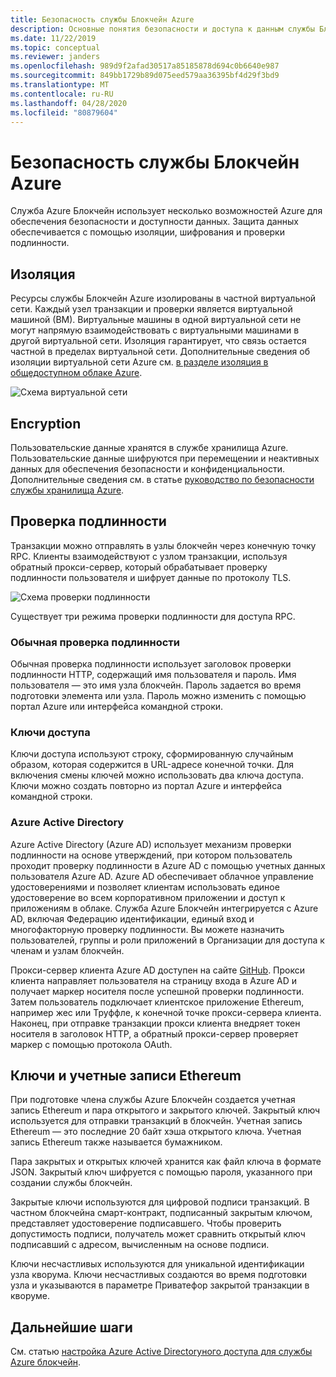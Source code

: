 ```yaml
---
title: Безопасность службы Блокчейн Azure
description: Основные понятия безопасности и доступа к данным службы Блокчейн Azure
ms.date: 11/22/2019
ms.topic: conceptual
ms.reviewer: janders
ms.openlocfilehash: 989d9f2afad30517a85185878d694c0b6640e987
ms.sourcegitcommit: 849bb1729b89d075eed579aa36395bf4d29f3bd9
ms.translationtype: MT
ms.contentlocale: ru-RU
ms.lasthandoff: 04/28/2020
ms.locfileid: "80879604"
---
```

# <a name="azure-blockchain-service-security"></a>Безопасность службы Блокчейн Azure

Служба Azure Блокчейн использует несколько возможностей Azure для обеспечения безопасности и доступности данных. Защита данных обеспечивается с помощью изоляции, шифрования и проверки подлинности.

## <a name="isolation"></a>Изоляция

Ресурсы службы Блокчейн Azure изолированы в частной виртуальной сети. Каждый узел транзакции и проверки является виртуальной машиной (ВМ). Виртуальные машины в одной виртуальной сети не могут напрямую взаимодействовать с виртуальными машинами в другой виртуальной сети. Изоляция гарантирует, что связь остается частной в пределах виртуальной сети. Дополнительные сведения об изоляции виртуальной сети Azure см. [в разделе изоляция в общедоступном облаке Azure](../../security/fundamentals/isolation-choices.md#networking-isolation).

![Схема виртуальной сети](./media/data-security/vnet.png)

## <a name="encryption"></a>Encryption

Пользовательские данные хранятся в службе хранилища Azure. Пользовательские данные шифруются при перемещении и неактивных данных для обеспечения безопасности и конфиденциальности. Дополнительные сведения см. в статье [руководство по безопасности службы хранилища Azure](../../storage/blobs/security-recommendations.md).

## <a name="authentication"></a>Проверка подлинности

Транзакции можно отправлять в узлы блокчейн через конечную точку RPC. Клиенты взаимодействуют с узлом транзакции, используя обратный прокси-сервер, который обрабатывает проверку подлинности пользователя и шифрует данные по протоколу TLS.

![Схема проверки подлинности](./media/data-security/authentication.png)

Существует три режима проверки подлинности для доступа RPC.

### <a name="basic-authentication"></a>Обычная проверка подлинности

Обычная проверка подлинности использует заголовок проверки подлинности HTTP, содержащий имя пользователя и пароль. Имя пользователя — это имя узла блокчейн. Пароль задается во время подготовки элемента или узла. Пароль можно изменить с помощью портал Azure или интерфейса командной строки.

### <a name="access-keys"></a>Ключи доступа

Ключи доступа используют строку, сформированную случайным образом, которая содержится в URL-адресе конечной точки. Для включения смены ключей можно использовать два ключа доступа. Ключи можно создать повторно из портал Azure и интерфейса командной строки.

### <a name="azure-active-directory"></a>Azure Active Directory

Azure Active Directory (Azure AD) использует механизм проверки подлинности на основе утверждений, при котором пользователь проходит проверку подлинности в Azure AD с помощью учетных данных пользователя Azure AD. Azure AD обеспечивает облачное управление удостоверениями и позволяет клиентам использовать единое удостоверение во всем корпоративном приложении и доступ к приложениям в облаке. Служба Azure Блокчейн интегрируется с Azure AD, включая Федерацию идентификации, единый вход и многофакторную проверку подлинности. Вы можете назначить пользователей, группы и роли приложений в Организации для доступа к членам и узлам блокчейн.

Прокси-сервер клиента Azure AD доступен на сайте [GitHub](https://github.com/Microsoft/azure-blockchain-connector/releases). Прокси клиента направляет пользователя на страницу входа в Azure AD и получает маркер носителя после успешной проверки подлинности. Затем пользователь подключает клиентское приложение Ethereum, например жес или Труффле, к конечной точке прокси-сервера клиента. Наконец, при отправке транзакции прокси клиента внедряет токен носителя в заголовок HTTP, а обратный прокси-сервер проверяет маркер с помощью протокола OAuth.

## <a name="keys-and-ethereum-accounts"></a>Ключи и учетные записи Ethereum

При подготовке члена службы Azure Блокчейн создается учетная запись Ethereum и пара открытого и закрытого ключей. Закрытый ключ используется для отправки транзакций в блокчейн. Учетная запись Ethereum — это последние 20 байт хэша открытого ключа. Учетная запись Ethereum также называется бумажником.

Пара закрытых и открытых ключей хранится как файл ключа в формате JSON. Закрытый ключ шифруется с помощью пароля, указанного при создании службы блокчейн.

Закрытые ключи используются для цифровой подписи транзакций. В частном блокчейна смарт-контракт, подписанный закрытым ключом, представляет удостоверение подписавшего. Чтобы проверить допустимость подписи, получатель может сравнить открытый ключ подписавший с адресом, вычисленным на основе подписи.

Ключи несчастливых используются для уникальной идентификации узла кворума. Ключи несчастливых создаются во время подготовки узла и указываются в параметре Приватефор закрытой транзакции в кворуме.

## <a name="next-steps"></a>Дальнейшие шаги

См. статью [настройка Azure Active Directoryного доступа для службы Azure блокчейн](configure-aad.md).
